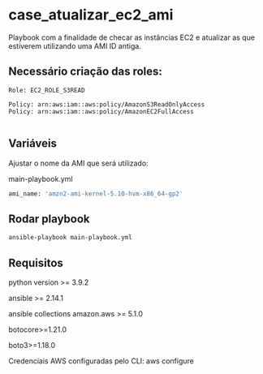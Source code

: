 # case_atualizar_ec2_ami

Playbook com a finalidade de checar as instâncias EC2 e atualizar as que estiverem utilizando uma AMI ID antiga.

## Necessário criação das roles:

```
Role: EC2_ROLE_S3READ

Policy: arn:aws:iam::aws:policy/AmazonS3ReadOnlyAccess
Policy: arn:aws:iam::aws:policy/AmazonEC2FullAccess


```

## Variáveis

Ajustar o nome da AMI que será utilizado:

main-playbook.yml
```python
ami_name: 'amzn2-ami-kernel-5.10-hvm-x86_64-gp2'
```

## Rodar playbook

```bash
ansible-playbook main-playbook.yml

```

## Requisitos

python version >= 3.9.2

ansible >= 2.14.1

ansible collections amazon.aws >= 5.1.0

botocore>=1.21.0

boto3>=1.18.0

Credenciais AWS configuradas pelo CLI: aws configure